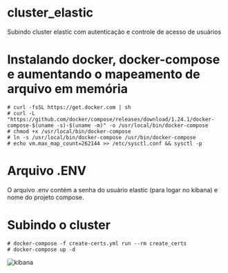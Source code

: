 # cluster_elastic
Subindo cluster elastic com autenticação e controle de acesso de usuários
# Instalando docker, docker-compose e aumentando o mapeamento de arquivo em memória
```
# curl -fsSL https://get.docker.com | sh
# curl -L "https://github.com/docker/compose/releases/download/1.24.1/docker-compose-$(uname -s)-$(uname -m)" -o /usr/local/bin/docker-compose
# chmod +x /usr/local/bin/docker-compose
# ln -s /usr/local/bin/docker-compose /usr/bin/docker-compose
# echo vm.max_map_count=262144 >> /etc/sysctl.conf && sysctl -p
```
# Arquivo .ENV
O arquivo .env contém a senha do usuário elastic (para logar no kibana) e nome do projeto compose.
# Subindo o cluster
```
# docker-compose -f create-certs.yml run --rm create_certs
# docker-compose up -d
```
![kibana](https://user-images.githubusercontent.com/55243431/64805565-bf56df00-d567-11e9-87e8-116eb3f299e6.png)
